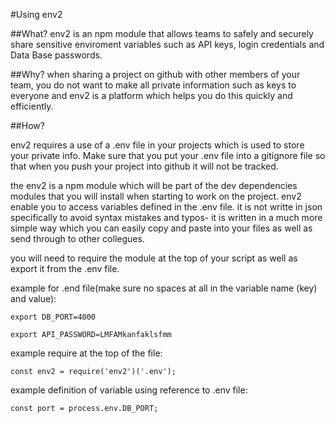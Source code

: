 #Using env2

##What?
env2 is an npm module that allows teams to safely and securely share sensitive enviroment variables such as API keys, login credentials and Data Base passwords.

##Why?
when sharing a project on github with other members of your team, you do not want to make all private information such as keys to everyone and env2 is a platform which helps you do this quickly and efficiently. 

##How?

env2 requires a use of a .env file in your projects which is used to store your private info. Make sure that you put your .env file into a gitignore file so that when you push your project into github it will not be tracked.

the env2 is a npm module which will be part of the dev dependencies modules that you will install when starting to work on the project. env2 enable you to access variables defined in the .env file. it is not writte in json specifically to avoid syntax mistakes and typos- it is written in a much more simple way which you can easily copy and paste into your files as well as send through to other collegues.

you will need to require the module at the top of your script as well as export it from the .env file.



example for .end file(make sure no spaces at all in the variable name (key) and value):

```
export DB_PORT=4000

export API_PASSWORD=LMFAMkanfaklsfmm
```

example require at the top of the file:

```
const env2 = require('env2')('.env');
```

example definition of variable using reference to .env file:

```
const port = process.env.DB_PORT;
```
